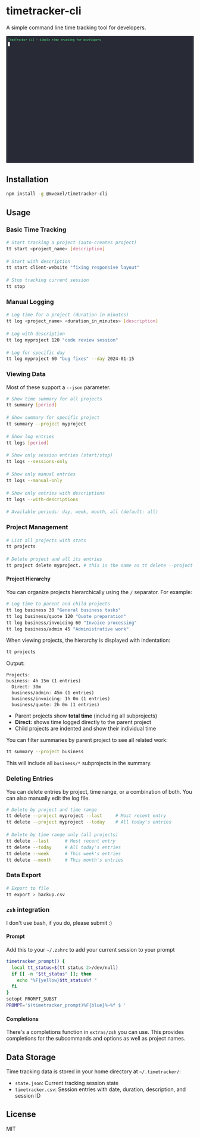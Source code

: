 # timetracker-cli

A simple command line time tracking tool for developers.

![Demo](demo/timetracker-demo.gif)

## Installation

```bash
npm install -g @mvexel/timetracker-cli
```

## Usage

### Basic Time Tracking

```bash
# Start tracking a project (auto-creates project)
tt start <project_name> [description]

# Start with description
tt start client-website "fixing responsive layout"

# Stop tracking current session
tt stop
```

### Manual Logging

```bash
# Log time for a project (duration in minutes)
tt log <project_name> <duration_in_minutes> [description]

# Log with description
tt log myproject 120 "code review session"

# Log for specific day
tt log myproject 60 "bug fixes" --day 2024-01-15
```

### Viewing Data

Most of these support a `--json` parameter.

```bash
# Show time summary for all projects
tt summary [period]

# Show summary for specific project
tt summary --project myproject

# Show log entries
tt logs [period]

# Show only session entries (start/stop)
tt logs --sessions-only

# Show only manual entries
tt logs --manual-only

# Show only entries with descriptions
tt logs --with-descriptions

# Available periods: day, week, month, all (default: all)
```

### Project Management

```bash
# List all projects with stats
tt projects

# Delete project and all its entries
tt project delete myproject. # this is the same as tt delete --project myproject
```

#### Project Hierarchy

You can organize projects hierarchically using the `/` separator. For example:

```bash
# Log time to parent and child projects
tt log business 30 "General business tasks"
tt log business/quote 120 "Quote preparation"
tt log business/invoicing 60 "Invoice processing"
tt log business/admin 45 "Administrative work"
```

When viewing projects, the hierarchy is displayed with indentation:

```bash
tt projects
```

Output:
```
Projects:
business: 4h 15m (1 entries)
  Direct: 30m
  business/admin: 45m (1 entries)
  business/invoicing: 1h 0m (1 entries)
  business/quote: 2h 0m (1 entries)
```

- Parent projects show **total time** (including all subprojects)
- **Direct:** shows time logged directly to the parent project
- Child projects are indented and show their individual time

You can filter summaries by parent project to see all related work:

```bash
tt summary --project business
```

This will include all `business/*` subprojects in the summary.

### Deleting Entries

You can delete entries by project, time range, or a combination of both. You can also manually edit the log file.

```bash
# Delete by project and time range
tt delete --project myproject --last     # Most recent entry
tt delete --project myproject --today    # All today's entries

# Delete by time range only (all projects)
tt delete --last      # Most recent entry
tt delete --today     # All today's entries
tt delete --week      # This week's entries
tt delete --month     # This month's entries
```

### Data Export

```bash
# Export to file
tt export > backup.csv
```

### `zsh` integration

I don't use bash, if you do, please submit :)

#### Prompt

Add this to your `~/.zshrc` to add your current session to your prompt

```bash
timetracker_prompt() {
  local tt_status=$(tt status 2>/dev/null)
  if [[ -n "$tt_status" ]]; then
    echo "%F{yellow}$tt_status%f "
  fi
}
setopt PROMPT_SUBST
PROMPT='$(timetracker_prompt)%F{blue}%~%f $ '
```

#### Completions

There's a completions function in `extras/zsh` you can use. This provides completions for the subcommands and options as well as project names.

## Data Storage

Time tracking data is stored in your home directory at `~/.timetracker/`:

- `state.json`: Current tracking session state
- `timetracker.csv`: Session entries with date, duration, description, and session ID

## License

MIT
